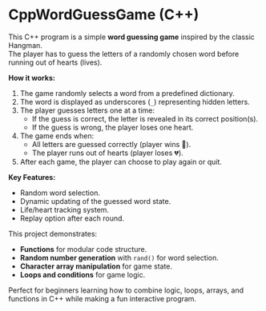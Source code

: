 # CppWordGuessGame (C++)

This C++ program is a simple **word guessing game** inspired by the classic Hangman.  
The player has to guess the letters of a randomly chosen word before running out of hearts (lives).  

**How it works:**
1. The game randomly selects a word from a predefined dictionary.
2. The word is displayed as underscores (`_`) representing hidden letters.
3. The player guesses letters one at a time:
   - If the guess is correct, the letter is revealed in its correct position(s).
   - If the guess is wrong, the player loses one heart.
4. The game ends when:
   - All letters are guessed correctly (player wins 🎉).
   - The player runs out of hearts (player loses 💔).
5. After each game, the player can choose to play again or quit.

**Key Features:**
- Random word selection.
- Dynamic updating of the guessed word state.
- Life/heart tracking system.
- Replay option after each round.

This project demonstrates:
- **Functions** for modular code structure.
- **Random number generation** with `rand()` for word selection.
- **Character array manipulation** for game state.
- **Loops and conditions** for game logic.

Perfect for beginners learning how to combine logic, loops, arrays, and functions in C++ while making a fun interactive program.

